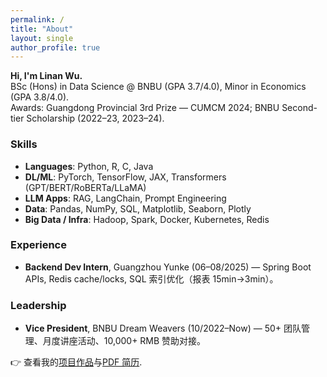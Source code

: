 ```yaml
---
permalink: /
title: "About"
layout: single
author_profile: true
---
```


**Hi, I'm Linan Wu.**  
BSc (Hons) in Data Science @ BNBU (GPA 3.7/4.0), Minor in Economics (GPA 3.8/4.0).  
Awards: Guangdong Provincial 3rd Prize — CUMCM 2024; BNBU Second-tier Scholarship (2022–23, 2023–24).

### Skills
- **Languages**: Python, R, C, Java  
- **DL/ML**: PyTorch, TensorFlow, JAX, Transformers (GPT/BERT/RoBERTa/LLaMA)  
- **LLM Apps**: RAG, LangChain, Prompt Engineering  
- **Data**: Pandas, NumPy, SQL, Matplotlib, Seaborn, Plotly  
- **Big Data / Infra**: Hadoop, Spark, Docker, Kubernetes, Redis

### Experience
- **Backend Dev Intern**, Guangzhou Yunke (06–08/2025) — Spring Boot APIs, Redis cache/locks, SQL 索引优化（报表 15min→3min）。

### Leadership
- **Vice President**, BNBU Dream Weavers (10/2022–Now) — 50+ 团队管理、月度讲座活动、10,000+ RMB 赞助对接。

👉 查看我的[项目作品](/portfolio/)与[PDF 简历](/cv/).

